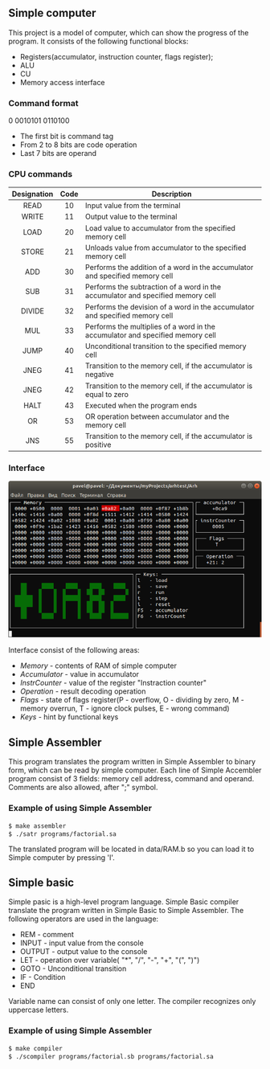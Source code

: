 ## Simple computer
This project is a model of computer, which can show the progress of the program. It consists of the following functional blocks:
* Registers(accumulator, instruction counter, flags register);
* ALU
* CU
* Memory access interface
### Command format
0 0010101 0110100
* The first bit is command tag
* From 2 to 8 bits are code operation
* Last 7 bits are operand
### CPU commands

|Designation|Code|Description|
|:------:|:--:|----------------------------|
|READ|10|Input value from the terminal|
|WRITE|11|Output value to the terminal|
|LOAD|20|Load value to accumulator from the specified memory cell|
|STORE|21|Unloads value from accumulator to the specified memory cell|
|ADD|30|Performs the addition of a word in the accumulator and specified memory cell|
|SUB|31|Performs the subtraction of a word in the accumulator and specified memory cell|
|DIVIDE|32|Performs the devision of a word in the accumulator and specified memory cell|
|MUL|33|Performs the multiplies of a word in the accumulator and specified memory cell|
|JUMP|40|Unconditional transition to the specified memory cell|
|JNEG|41|Transition to the memory cell, if the accumulator is negative|
|JNEG|42|Transition to the memory cell, if the accumulator is equal to zero|
|HALT|43|Executed when the program ends|
|OR|53|OR operation between accumulator and the memory cell|
|JNS|55|Transition to the memory cell, if the accumulator is positive|

### Interface

![alt text](imgs/interface.png "interface")

Interface consist of the following areas:
* _Memory_ - contents of RAM of simple computer
* _Accumulator_ - value in accumulator
* _InstrCounter_ - value of the register "Instraction counter"
* _Operation_ - result decoding operation
* _Flags_ - state of flags register(P - overflow, O - dividing by zero, M - memory overrun, T - ignore clock pulses, E - wrong command)
* _Keys_ - hint by functional keys

## Simple Assembler

This program translates the program written in Simple Assembler to binary form, which can be read by simple computer.
Each line of Simple Accembler program consist of 3 fields: memory cell address, command and operand. Comments are also allowed, after ";" symbol.

### Example of using Simple Assembler

```console
$ make assembler
$ ./satr programs/factorial.sa
```

The translated program will be located in data/RAM.b so you can load it to Simple computer by pressing 'l'.

## Simple basic

Simple pasic is a high-level program language. Simple Basic compiler translate the program written in Simple Basic to Simple Assembler.
The following operators are used in the language:
* REM    - comment
* INPUT  - input value from the console
* OUTPUT - output value to the console
* LET    - operation over variable( "*", "/", "-", "+", "(", ")")
* GOTO   - Unconditional transition
* IF     - Condition
* END

Variable name can consist of only one letter. The compiler recognizes only uppercase letters.

### Example of using Simple Assembler

```console
$ make compiler
$ ./scompiler programs/factorial.sb programs/factorial.sa
```